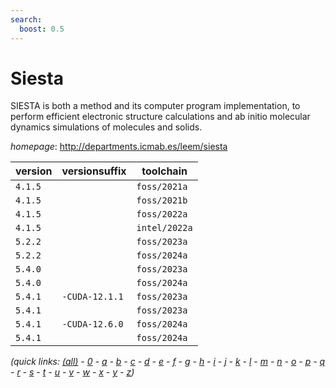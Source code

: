```yaml
---
search:
  boost: 0.5
---
```

# Siesta

SIESTA is both a method and its computer program implementation, to perform efficient electronic  structure calculations and ab initio molecular dynamics simulations of molecules and solids.

*homepage*: <http://departments.icmab.es/leem/siesta>

version | versionsuffix | toolchain
--------|---------------|----------
``4.1.5`` |  | ``foss/2021a``
``4.1.5`` |  | ``foss/2021b``
``4.1.5`` |  | ``foss/2022a``
``4.1.5`` |  | ``intel/2022a``
``5.2.2`` |  | ``foss/2023a``
``5.2.2`` |  | ``foss/2024a``
``5.4.0`` |  | ``foss/2023a``
``5.4.0`` |  | ``foss/2024a``
``5.4.1`` | ``-CUDA-12.1.1`` | ``foss/2023a``
``5.4.1`` |  | ``foss/2023a``
``5.4.1`` | ``-CUDA-12.6.0`` | ``foss/2024a``
``5.4.1`` |  | ``foss/2024a``


*(quick links: [(all)](../index.md) - [0](../0/index.md) - [a](../a/index.md) - [b](../b/index.md) - [c](../c/index.md) - [d](../d/index.md) - [e](../e/index.md) - [f](../f/index.md) - [g](../g/index.md) - [h](../h/index.md) - [i](../i/index.md) - [j](../j/index.md) - [k](../k/index.md) - [l](../l/index.md) - [m](../m/index.md) - [n](../n/index.md) - [o](../o/index.md) - [p](../p/index.md) - [q](../q/index.md) - [r](../r/index.md) - [s](../s/index.md) - [t](../t/index.md) - [u](../u/index.md) - [v](../v/index.md) - [w](../w/index.md) - [x](../x/index.md) - [y](../y/index.md) - [z](../z/index.md))*

